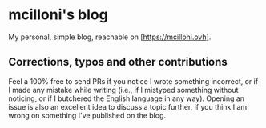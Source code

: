 # mcilloni's blog

My personal, simple blog, reachable on [https://mcilloni.ovh].

## Corrections, typos and other contributions
Feel a 100% free to send PRs if you notice I wrote something incorrect, or if I made any mistake while writing (i.e., if I mistyped something without noticing, or if I butchered the English language in any way). 
Opening an issue is also an excellent idea to discuss a topic further, if you think I am wrong on something I've published on the blog.  
